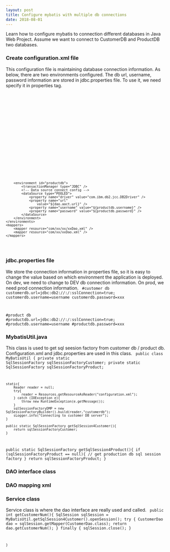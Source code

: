 ```yaml
---
layout: post
title: Configure mybatis with multiple db connections
date: 2018-08-01
---
```


Learn how to configure mybatis to connection different databases in Java Web Project.
Assume we want to connect to CustomerDB and ProductDB two databases.

### Create configuration.xml file
This configuration file is maintaining database connection information. As below, there are two environments configured. The db url, username, password information are stored in 
jdbc.properties file. To use it, we need specify it in properties tag.
<code>
<?xml version="1.0" encoding="UTF-8"?>
 <!DOCTYPE configuration PUBLIC "-//mybatis.org//DTD Config 3.0//EN" "http://mybatis.org/dtd/mybatis-3-config.dtd">
<configuration>
	<properties resource='jdbc.properties'/>
	<environments default="customerdb">
		<environment id="customerdb">
			<transactionManager type="JDBC" />
			<!-- Data source connect config -->
			<dataSource type="POOLED">
				<property name="driver" value="com.ibm.db2.jcc.DB2Driver" />
				<property name="url" value="${customerdb.url}" />
				<property name="username" value="${customerdb.username}" />
				<property name="password" value="${customerdb.password}" />
			</dataSource>
		</environment>	
		
		<environment id="productdb">
			<transactionManager type="JDBC" />
			<!-- Data source connect config -->
			<dataSource type="POOLED">
				<property name="driver" value="com.ibm.db2.jcc.DB2Driver" />
				<property name="url"
					value="${dao.aact.url}" />
				<property name="username" value="${productdb.username}" />
				<property name="password" value="${productdb.password}" />
			</dataSource>
		</environment>	
	</environments>
	<mappers>
		<mapper resource="com/xx/xx/xxDao.xml" />
		<mapper resource="com/xx/xxDao.xml" />
	</mappers>
</configuration>
</code>

### jdbc.properties file
We store the connection information in properties file, so it is easy to change the value based on which environment the application is deployed.
On dev, we need to change to DEV db connection information. On prod, we need prod connection information. 
<code>
#customer db
customerdb.url=jdbc:db2://<hostname>:<port>/<database>:sslConnection=true;
customerdb.username=username
customerdb.password=xxx

#product db 
#productdb.url=jdbc:db2://<hostname>:<port>/<database>:sslConnection=true;
#productdb.username=username
#productdb.password=xxx
</code>


### MybatisUtil.java
This class is used to get sql seesion factory from customer db / product db. Configuration.xml and jdbc.properties are used in this class.
<code>
public class MyBatisUtil {
	private static SqlSessionFactory sqlSessionFactoryCustomer;
	private static SqlSessionFactory sqlSessionFactoryProduct;
	
	static{
		Reader reader = null;
		try{
			reader = Resources.getResourceAsReader("configuration.xml");
		} catch (IOException e){
			throw new RuntimeException(e.getMessage());
		}
		sqlSessionFactoryDMP = new SqlSessionFactoryBuilder().build(reader,"customerdb");
		sLogger.info("Connecting to customer DB server");
	}
	
	public static SqlSessionFactory getSqlSession4Customer(){
		return sqlSessionFactoryCustomer;
	}
  
  public static SqlSessionFactory getSqlSession4Product(){
     if (sqlSessionFactoryProduct == null){
       // get production db sql session factory
     }
		return sqlSessionFactoryProduct;
	}
</code>

### DAO interface class
### DAO mapping xml
### Service class
Service class is where the dao interface are really used and called.
<code>
public int getCustomerNum(){
		SqlSession sqlSession = MyBatisUtil.getSqlSession4Customer().openSession();
		try {
			CustomerDao dao = sqlSession.getMapper(CustomerDao.class);
			return dao.getCustomerNum();
		} finally {
			sqlSession.close();
		}
		
	}
</code>
